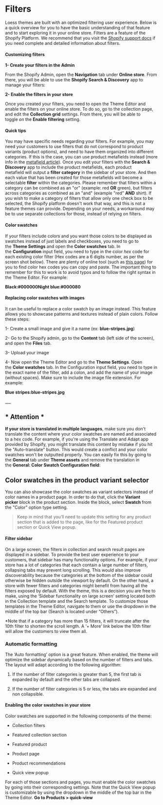 # Filters

Loess themes are built with an optimized filtering user experience. Below is a quick overview for you to have the basic understanding of that feature and to start exploring it in your online store. Filters are a feature of the Shopify Platform. We recommend that you visit the [Shopify support docs](https://help.shopify.com/en/manual/online-store/search-and-discovery/filters) if you need complete and detailed information about filters.

#### Customizing filters

**1- Create your filters in the Admin**

From the Shopify Admin, open the **Navigation** tab under **Online store**. From there, you will be able to use the **Shopify Search & Discovery** app to manage your filters:

**2- Enable the filters in your store**

Once you created your filters, you need to open the Theme Editor and enable the filters on your online store. To do so, go to the collection page, and edit the **Collection grid** settings. From there, you will be able to toggle *on* the **Enable filtering** setting.

#### Quick tips

You may have specific needs regarding your filters. For example, you may need your customers to use filters that do not correspond to product variants (product options), and need to have them organized into different categories. If this is the case, you can use product metafields instead (more info in the [metafield article](https://loess.ticksy.com/article/18634/)). Once you edit your filters with the **Search & Discovery** app to include the product metafields, each product metafield will output a **filter category** in the sidebar of your store. And then each value that has been created for those metafields will become a selectable **filter** within the categories. Please remember that filters within a category can be combined as an "or" (example: red **OR** green), but filters across categories as combined as an "and" (example "red" **AND** shirt). If you wish to make a category of filters that allow only one check box to be selected, the Shopify platform doesn't work that way, and this is not a feature themes can provide. Depending on your needs, a workaround may be to use separate collections for those, instead of relying on filters.

#### Color swatches

If your filters include colors and you want those colors to be displayed as swatches instead of just labels and checkboxes, you need to go to the **Theme Settings** and open the **Color swatches** tab. In the **Configuration** input field, you need to type in the color *hex* code for each existing color filter (Hex codes are a 6 digits number, as per the screen shot below). There are plenty of online tool (such as [this page](https://htmlcolorcodes.com/color-picker/)) for you to find color hex codes you can copy and paste. The important thing to remember for this to work is to avoid typos and to follow the right syntax in the Theme Editor. For example:

**Black:#000000Night blue:#000080**

#### Replacing color swatches with images

It can be useful to replace a color swatch by an image instead. This feature allows you to showcase patterns and textures instead of plain colors. Follow these steps:

1- Create a small image and give it a name (ex: **blue-stripes.jpg**)

2- Go to the Shopify admin, go to the **Content** tab (left side of the screen), and open the **Files** tab.

3- Upload your image

4- Now open the Theme Editor and go to the **Theme Settings**. Open the **Color swatches** tab. In the Configuration input field, you need to type in the exact name of the filter, add a colon, and add the name of your image (without spaces). Make sure to include the image file extension. For example:

**Blue stripes:blue-stripes.jpg**

\_\_\_

## \* Attention \*

**If your store is translated in multiple languages**, make sure you don't translate the content where your color swatches are named and associated to a hex code. For example, if you're using the Translate and Adapt app provided by Shopify, you might translate this content by mistake if you hit the "Auto-translate" button. This would create a conflict and your color swatches won't be outputted properly. You can easily fix this by going to the **General** tab under **Theme assets** and remove the translation in the **General: Color Swatch Configuration field**:

## Color swatches in the product variant selector

You can also showcase the color swatches as variant selectors instead of color names in a product page. In order to do that, click the **Variant picker** block in the product section. Inside the block, select **Swatch** from the "Color" option type setting.

> Keep in mind that you’ll need to update this setting for any product section that is added to the page, like for the Featured product section or Quick View popup.

#### Filter sidebar

On a large screen, the filters in collection and search result pages are displayed in a sidebar. To provide the best user experience to your customers, that sidebar has many functionality options. For example, if your store has a lot of categories that each contain a large number of filters, collapsing tabs may prevent long scrolling. This would also improve discoverability because the categories at the bottom of the sidebar could otherwise be hidden outside the viewport by default. On the other hand, a store with fewer filters and categories might benefit from having all the filters exposed by default. With the theme, this is a decision you are free to make, using the ‘Sidebar functionality on large screen’ setting located both in the Collection template and the Search template. To customize those templates in the Theme Editor, navigate to them or use the dropdown in the middle of the top bar (Search is located under “Others”).

\*Note that if a category has more than 15 filters, it will truncate after the 10th filter to shorten the scroll length. A ‘+ More’ link below the 10th filter will allow the customers to view them all.

### Automatic formatting

The ‘Auto formatting’ option is a great feature. When enabled, the theme will optimize the sidebar dynamically based on the number of filters and tabs. The layout will adapt according to the following algorithm:

1.  If the number of filter categories is greater than 5, the first tab is expanded by default and the other tabs are collapsed.

2.  If the number of filter categories is 5 or less, the tabs are expanded and non collapsible.

#### Enabling the color swatches in your store

Color swatches are supported in the following components of the theme:

- Collection filters

- Featured collection section

- Featured product

- Product page

- Product recommendations

- Quick view popup

For each of those sections and pages, you must enable the color swatches by going into their corresponding settings. Note that the Quick View popup is customizable by using the dropdown in the middle of the top bar in the Theme Editor. **Go to Products > quick-view**
